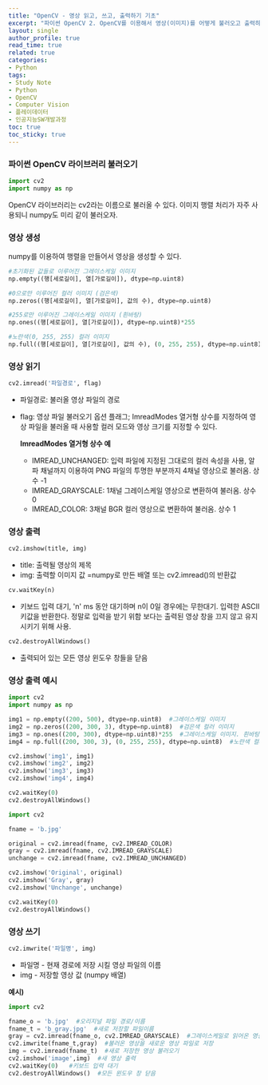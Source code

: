 ```yaml
---
title: "OpenCV - 영상 읽고, 쓰고, 출력하기 기초"
excerpt: "파이썬 OpenCV 2. OpenCV를 이용해서 영상(이미지)를 어떻게 불러오고 출력하는지에 대한 기초를 알아보았다."
layout: single
author_profile: true
read_time: true
related: true
categories:
- Python
tags:
- Study Note
- Python
- OpenCV
- Computer Vision
- 플레이데이터
- 인공지능SW개발과정
toc: true
toc_sticky: true
---
```


### 파이썬 OpenCV 라이브러리 불러오기

```python
import cv2
import numpy as np
```

OpenCV 라이브러리는 cv2라는 이름으로 불러올 수 있다.
이미지 행렬 처리가 자주 사용되니 numpy도 미리 같이 불러오자.

### 영상 생성

numpy를 이용하여 행렬을 만들어서 영상을 생성할 수 있다.

```python
#초기화된 값들로 이루어진 그레이스케일 이미지
np.empty((행[세로길이], 열[가로길이]), dtype=np.uint8)

#0으로만 이루어진 컬러 이미지 (검은색)
np.zeros((행[세로길이], 열[가로길이], 값의 수), dtype=np.uint8)  

#255로만 이루어진 그레이스케일 이미지 (흰바탕)
np.ones((행[세로길이], 열[가로길이]), dtype=np.uint8)*255  

#노란색(0, 255, 255) 컬러 이미지
np.full((행[세로길이], 열[가로길이], 값의 수), (0, 255, 255), dtype=np.uint8)
```

### 영상 **읽기**

```python
cv2.imread('파일경로', flag)
```

- 파일경로: 불러올 영상 파일의 경로

- flag: 영상 파일 불러오기 옵션 플래그; ImreadModes 열거형 상수를 지정하여 영상 파일을 불러올 때 사용할 컬러 모드와 영상 크기를 지정할 수 있다.

  **ImreadModes 열거형 상수 예**

  - IMREAD_UNCHANGED: 입력 파일에 지정된 그대로의 컬러 속성을 사용, 알파 채널까지 이용하여 PNG 파일의 투명한 부분까지 4채널 영상으로 불러옴. 상수 -1
  - IMREAD_GRAYSCALE: 1채널 그레이스케일 영상으로 변환하여 불러옴. 상수 0
  - IMREAD_COLOR: 3채널 BGR 컬러 영상으로 변환하여 불러옴. 상수 1

### 영상 출력

```python
cv2.imshow(title, img)
```

- title: 출력될 영상의 제목
- img: 출력할 이미지 값 =numpy로 만든 배열 또는 cv2.imread()의 반환값

```python
cv.waitKey(n)
```

- 키보드 입력 대기, 'n' ms 동안 대기하며 n이 0일 경우에는 무한대기. 입력한 ASCII 키값을 반환한다. 정말로 입력을 받기 위함 보다는 출력된 영상 창을 끄지 않고 유지시키기 위해 사용.

```python
cv2.destroyAllWindows()
```

- 출력되어 있는 모든 영상 윈도우 창들을 닫음

### **영상 출력 예시**

```python
import cv2
import numpy as np

img1 = np.empty((200, 500), dtype=np.uint8)  #그레이스케일 이미지
img2 = np.zeros((200, 300, 3), dtype=np.uint8)  #검은색 컬러 이미지
img3 = np.ones((200, 300), dtype=np.uint8)*255  #그레이스케일 이미지. 흰바탕
img4 = np.full((200, 300, 3), (0, 255, 255), dtype=np.uint8)  #노란색 컬러 이미지

cv2.imshow('img1', img1)
cv2.imshow('img2', img2)
cv2.imshow('img3', img3)
cv2.imshow('img4', img4)

cv2.waitKey(0)
cv2.destroyAllWindows()
```
```python
import cv2

fname = 'b.jpg'

original = cv2.imread(fname, cv2.IMREAD_COLOR)
gray = cv2.imread(fname, cv2.IMREAD_GRAYSCALE)
unchange = cv2.imread(fname, cv2.IMREAD_UNCHANGED)

cv2.imshow('Original', original)
cv2.imshow('Gray', gray)
cv2.imshow('Unchange', unchange)

cv2.waitKey(0)
cv2.destroyAllWindows()
```

### 영상 쓰기

```python
cv2.imwrite('파일명', img)
```

- 파일명 - 현재 경로에 저장 시킬 영상 파일의 이름
- img - 저장할 영상 값 (numpy 배열)

**예시)**

```python
import cv2

fname_o = 'b.jpg'  #오리지널 파일 경로/이름
fname_t = 'b_gray.jpg'  #새로 저장할 파일이름
gray = cv2.imread(fname_o, cv2.IMREAD_GRAYSCALE)  #그레이스케일로 읽어온 영상 값
cv2.imwrite(fname_t,gray)  #불러온 영상을 새로운 영상 파일로 저장
img = cv2.imread(fname_t)  #새로 저장한 영상 불러오기
cv2.imshow('image',img)  #새 영상 출력
cv2.waitKey(0)   #키보드 입력 대기
cv2.destroyAllWindows()  #모든 윈도우 창 닫음
```
